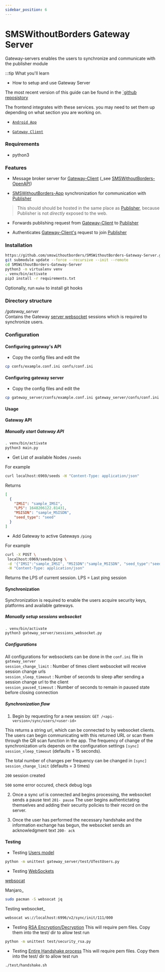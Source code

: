 ```yaml
---
sidebar_position: 6
---
```


# SMSWithoutBorders Gateway Server

Gateway-servers enables the users to synchronize and communicate with the publisher module

:::tip What you'll learn

* How to setup and use Gateway Server

The most recent version of this guide can be found in the [`github reposistory](https://github.com/smswithoutborders/SMSWithoutBorders-Gateway-Server)

The frontend integrates with these services. you may need to set them up depending on what section you are working on.

* [`Android App`](https://github.com/smswithoutborders/SMSWithoutBorders-App-Android)

* [`Gateway Client`](https://github.com/smswithoutborders/SMSWithoutBorders-Gateway-Client)

### Requirements

* python3

### Features

* Message broker server for [Gateway-Client](https://github.com/smswithoutborders/SMSWithoutBorders-Gateway-Client) (_see [SMSWithoutBorders-OpenAPI](https://github.com/smswithoutborders/SMSWithoutBorders-OpenAPI))

* [SMSWithoutBorders-App](https://github.com/smswithoutborders/SMSWithoutBorders-App-Android) synchronization for communication with [Publisher](https://github.com/smswithoutborders/SMSWithoutBorders-Publisher)

> This should should be hosted in the same place as [Publisher](https://github.com/smswithoutborders/SMSWithoutBorders-Publisher), because Publisher is not _directly_ exposed to the web.

* Forwards publishing request from [Gateway-Client](https://github.com/smswithoutborders/SMSWithoutBorders-Gateway-Client) to [Publisher](https://github.com/smswithoutborders/SMSWithoutBorders-Publisher)

* Authenticates [Gateway-Client's](https://github.com/smswithoutborders/SMSWithoutBorders-Gateway-Client) request to join [Publisher](https://github.com/smswithoutborders/SMSWithoutBorders-Publisher)

### Installation

```bash
https://github.com/smswithoutborders/SMSWithoutBorders-Gateway-Server.git
git submodule update --force --recursive --init --remote
cd SMSWithoutBorders-Gateway-Server
python3 -m virtualenv venv
. venv/bin/activate
pip3 install -r requirements.txt
```

Optionally, run `make` to install git hooks

### Directory structure

_/gateway_server_ \
Contains the Gateway [server websocket](https://github.com/smswithoutborders/SMSWithoutBorders-Gateway-Server/tree/main/gateway_server/sessions_websocket.py) sessions which is required to synchronize users.

### Configuration

#### Configuring gateway's API

* Copy the config files and edit the

```bash
cp confs/example.conf.ini confs/conf.ini
```

#### Configuring gateway server

* Copy the config files and edit the

```bash
cp gateway_server/confs/example.conf.ini gateway_server/confs/conf.ini
```

#### Usage

<a name="synchronization" ></a>

#### Gateway API

##### Manually start Gateway API

```bash
. venv/bin/activate
python3 main.py
```

* Get List of available Nodes
`/seeds
`

For example

```bash
curl localhost:6969/seeds -H "Content-Type: application/json"
```

Returns

```json
[
  {
    "IMSI": "sample_IMSI", 
    "LPS": 1648206122.81431, 
    "MSISDN": "sample_MSISDN", 
    "seed_type": "seed"
  }
]
```

* Add Gateway to active Gateways
`/ping
`

For example

```bash
curl -X POST \
 localhost:6969/seeds/ping \
 -d '{"IMSI":"sample_IMSI", "MSISDN":"sample_MSISDN", "seed_type":"seed"}' \
 -H "Content-Type: application/json"
```

Returns the LPS of current session. LPS = Last ping session

#### Synchronization

Synchronization is required to enable the users acquire security keys, platforms and available gateways.

##### Manually setup sessions websocket

```bash
. venv/bin/activate
python3 gateway_server/sessions_websocket.py
```

##### Configurations

All configurations for websockets can be done in the `conf.ini` file in `gateway_server` \
`session_change_limit` : Number of times client websocket will receive session change urls \
`session_sleep_timeout` : Number of seconds to sleep after sending a session change url to the client \
`session_paused_timeout` : Number of seconds to remain in paused state before closing connection

##### Synchronization flow

1. Begin by requesting for a new session:
`GET /<api-version>/sync/users/<user-id>`

This returns a string url, which can be connected to by websocket clients. The users can begin communicating with this
returned URL or scan them through the QR scan function in the app. The frequency of change of the synchronization urls depends
on the configuration settings `[sync] session_sleep_timeout` (defaults = 15 seconds).

The total number of changes per frequency can be changed in `[sync] session_change_limit` (defaults = 3 times)

 `200` session created

`500` some error occured, check debug logs

2. Once a sync url is connected and begins processing, the websocket sends a pause text `201- pause`
The user begins authentictating themselves and adding their security policies to their record on the server.

3. Once the user has performed the necessary handshake and the information exchange has begun, the websocket sends an
acknowledgment text `200- ack`

#### Testing

* Testing [Users model](https://github.com/smswithoutborders/SMSWithoutBorders-Gateway-Server/tree/main/gateway_server/users.py)

```bash
python -m unittest gateway_server/test/UTestUsers.py
```

* Testing [WebSockets](https://github.com/smswithoutborders/SMSWithoutBorders-Gateway-Server/tree/main/gateway_server/sessions_websocket.py)

[websocat](https://github.com/vi/websocat)

Manjaro_

```bash
sudo pacman -S websocat jq
```

Testing websocket_

```bash
websocat ws://localhost:6996/v2/sync/init/111/000
```

* Testing [RSA Encryption/Decryption](https://github.com/smswithoutborders/SMSWithoutBorders-Gateway-Server/tree/main/test/security_rsa.py)
This will require pem files. Copy them into the test/ dir to allow test run

```bash
python -m unittest test/security_rsa.py
```

* Testing [Entire Handshake process](https://github.com/smswithoutborders/SMSWithoutBorders-Gateway-Server/tree/main/test/handshake.py)
This will require pem files. Copy them into the test/ dir to allow test run

```bash
./test/handshake.sh
```
